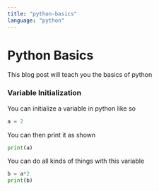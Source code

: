 ```yaml
---
title: "python-basics"
language: "python"
---
```


# Python Basics

This blog post will teach you the basics of python

### Variable Initialization

You can initialize a variable in python like so

```python
a = 2
```

You can then print it as shown

```python
print(a)
```

You can do all kinds of things with this variable

```python
b = a*2
print(b)
```
